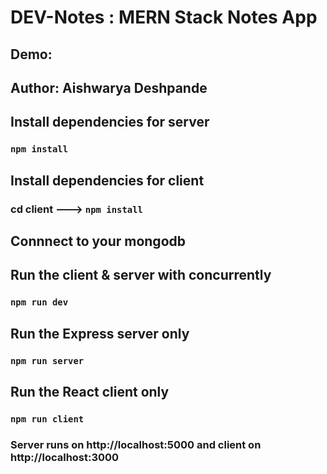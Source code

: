 # DEV-Notes : MERN Stack Notes App 

## Demo:

## Author: Aishwarya Deshpande

## Install dependencies for server 
### `npm install`

## Install dependencies for client
### cd client ---> `npm install`

## Connnect to your mongodb 

## Run the client & server with concurrently
### `npm run dev`

## Run the Express server only
### `npm run server`

## Run the React client only
### `npm run client`

### Server runs on http://localhost:5000 and client on http://localhost:3000
